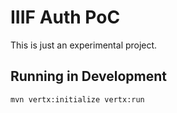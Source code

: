 # IIIF Auth PoC

This is just an experimental project.

## Running in Development

    mvn vertx:initialize vertx:run
